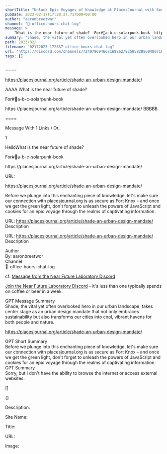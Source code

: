```yaml
---
shortTitle: "Unlock Epic Voyages of Knowledge at PlacesJournal with Secure Connection and Unleash the Powers of JavaScript and Cookies"
pubDate: 2023-02-17T17:28:37.717000+00:00
author: "aaronbreetwor"
channel: "📝-office-hours-chat-log"
message: >
    "What is the near future of shade?  For#🍎a-b-c-solarpunk-book  https //placesjournal.org/article/shade-an-urban-design-mandate/"
summary: "Shade, the vital yet often overlooked hero in our urban landscape, takes center stage as an urban design mandate that not only embraces sustainability but also transforms our cities into cool, vibrant havens for both people and nature."
path: 2023/02/
filename: "02172023-172837-office-hours-chat-log"
url: "https://discord.com/channels/724979694667169862/825058288604807168/1076193468998750399"
tags: []
---
```

====

https://placesjournal.org/article/shade-an-urban-design-mandate/

<!-- 

 -->

AAAA What is the near future of shade?

For#🍎a-b-c-solarpunk-book

https //placesjournal.org/article/shade-an-urban-design-mandate/ BBBBB

====
<div class="metadata-title-header pt-3 pb-3 pl-2">Message  With 1 Links / Or..</div>    
<div class="human-content-container">  


<p>1</p>
<div style="font-family: var(--font-family-peak);">HelloWhat is the near future of shade?

For#🍎a-b-c-solarpunk-book

https //placesjournal.org/article/shade-an-urban-design-mandate/</div>

URL: <p>https://placesjournal.org/article/shade-an-urban-design-mandate/</p>
<p></p>  <!-- Example: Display each item in a paragraph -->
<p>Before we plunge into this enchanting piece of knowledge, let's make sure our connection with placesjournal.org is as secure as Fort Knox – and once we get the green light, don't forget to unleash the powers of JavaScript and cookies for an epic voyage through the realms of captivating information.</p>




URL: https://placesjournal.org/article/shade-an-urban-design-mandate/
Description 

</div>

<div class="bg-blue-300 p-4 rounded-md mb-4">

URL: https://placesjournal.org/article/shade-an-urban-design-mandate/
Description 

</div>

<div class="metadata-title-header pt-3 pb-3 pl-2">Author</div>    
<div class="bg-gray-200 p-4 rounded-md mb-4">   
By: aaronbreetwor
</div>

<div class="metadata-title-header pt-3 pb-3 pl-2">Channel</div>    
<div class="bg-gray-200 p-4 rounded-md mb-4">   
📝-office-hours-chat-log</span>
</div>

cf: <a href="">Message from the Near Future Laboratory Discord</a>

<a href="">Join the Near Future Laboratory Discord</a> - it's less than one typically spends on coffee or beer in a week. 

<div class="metadata-title-header pt-3 pb-3 pl-2">GPT Message Summary</div>    
<div class="robot-content-container">
Shade, the vital yet often overlooked hero in our urban landscape, takes center stage as an urban design mandate that not only embraces sustainability but also transforms our cities into cool, vibrant havens for both people and nature.
</div>
</div>


<a href="https://placesjournal.org/article/shade-an-urban-design-mandate/">https://placesjournal.org/article/shade-an-urban-design-mandate/</a><br/>

<div class="metadata-title-header pt-3 pb-3 pl-2">GPT Short Summary</div>
<div class="robot-content-container">
Before we plunge into this enchanting piece of knowledge, let's make sure our connection with placesjournal.org is as secure as Fort Knox – and once we get the green light, don't forget to unleash the powers of JavaScript and cookies for an epic voyage through the realms of captivating information.
</div>

<div class="metadata-title-header pt-3 pb-3 pl-2">GPT Summary</div>
<div class="robot-content-container">
Sorry, but I don't have the ability to browse the internet or access external websites.
</div>

<!-- Summary:  Placesjournal.org needs to review the security of your connection before proceeding . Ray ID: 8449a6da689c6a28 performance & security by Cloudflare . -->

[]

<div class="bg-gray-400"> {} </div>

Description: 

Site Name: 

Title: 

URL: 

Image: <img src="" width="" height=""/>


